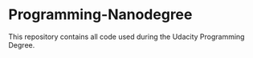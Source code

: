 # Programming-Nanodegree
This repository contains all code used during the Udacity Programming Degree.
